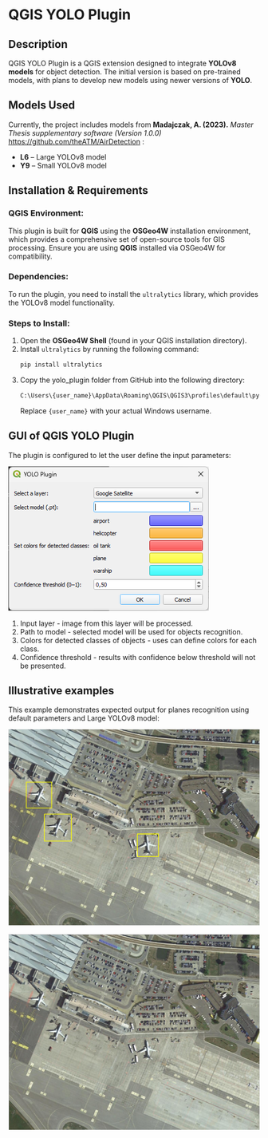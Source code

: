 # QGIS YOLO Plugin

## Description
QGIS YOLO Plugin is a QGIS extension designed to integrate **YOLOv8 models** for object detection. The initial version is based on pre-trained models, with plans to develop new models using newer versions of **YOLO**.

## Models Used
Currently, the project includes models from **Madajczak, A. (2023).** *Master Thesis supplementary software (Version 1.0.0)* https://github.com/theATM/AirDetection :
- **L6** – Large YOLOv8 model  
- **Y9** – Small YOLOv8 model  

## Installation & Requirements

### QGIS Environment:
This plugin is built for **QGIS** using the **OSGeo4W** installation environment, which provides a comprehensive set of open-source tools for GIS processing. Ensure you are using **QGIS** installed via OSGeo4W for compatibility.

### Dependencies:
To run the plugin, you need to install the `ultralytics` library, which provides the YOLOv8 model functionality.

### Steps to Install:
1. Open the **OSGeo4W Shell** (found in your QGIS installation directory).
2. Install `ultralytics` by running the following command:
   ```bash
   pip install ultralytics
   ```
3. Copy the yolo_plugin folder from GitHub into the following directory:
    ```bash
    C:\Users\{user_name}\AppData\Roaming\QGIS\QGIS3\profiles\default\pytho\plugins
    ```
    Replace `{user_name}` with your actual Windows username.

## GUI of QGIS YOLO Plugin
The plugin is configured to let the user define the input parameters:

![GUI](images/parameters.png)
1. Input layer - image from this layer will be processed.
2. Path to model - selected model will be used for objects recognition.
3. Colors for detected classes of objects - uses can define colors for each class.
4. Confidence threshold - results with confidence below threshold will not be presented.  
## Illustrative examples
This example demonstrates expected output for planes recognition using default parameters and Large YOLOv8 model:

![input](images/example_input.png)

![output](images/example_output.png)
